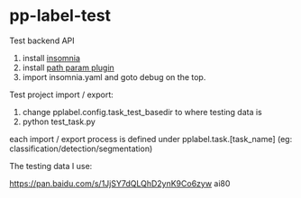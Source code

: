 # pp-label-test

Test backend API
1. install [insomnia](https://github.com/Kong/insomnia)
2. install [path param plugin](https://insomnia.rest/plugins/insomnia-plugin-path-parameters)
3. import insomnia.yaml and goto debug on the top.

Test project import / export:
1. change pplabel.config.task_test_basedir to where testing data is
2. python test_task.py

each import / export process is defined under pplabel.task.[task_name] (eg: classification/detection/segmentation)

The testing data I use:

https://pan.baidu.com/s/1JjSY7dQLQhD2ynK9Co6zyw ai80
